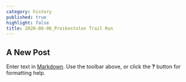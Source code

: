 ```yaml
---
category: history
published: true
highlight: false
title: 2020-08-08_Preikestolen Trail Run
---
```

## A New Post

Enter text in [Markdown](http://daringfireball.net/projects/markdown/). Use the toolbar above, or click the **?** button for formatting help.

